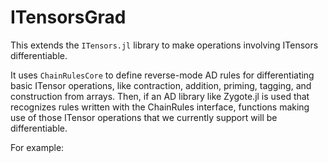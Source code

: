 # ITensorsGrad

This extends the `ITensors.jl` library to make operations involving ITensors differentiable.

It uses `ChainRulesCore` to define reverse-mode AD rules for differentiating basic ITensor operations,
like contraction, addition, priming, tagging, and construction from arrays. Then, if an AD library
like Zygote.jl is used that recognizes rules written with the ChainRules interface, functions
making use of those ITensor operations that we currently support will be differentiable.

For example:
```julia
```

